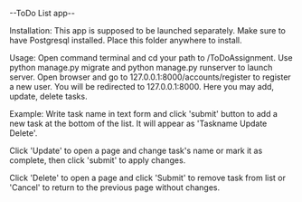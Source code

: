 --ToDo List app--


Installation: 
This app is supposed to be launched separately. 
Make sure to have Postgresql installed.
Place this folder anywhere to install.


Usage: 
Open command terminal and cd your path to /ToDoAssignment.
Use python manage.py migrate and python manage.py runserver to launch server.
Open browser and go to 127.0.0.1:8000/accounts/register to register a new user.
You will be redirected to 127.0.0.1:8000. Here you may add, update, delete tasks.


Example: 
Write task name in text form and click 'submit' button to add a new task at the 
bottom of the list. 
It will appear as 'Taskname Update Delete'.

Click 'Update' to open a page and change task's name or mark it as complete, 
then click 'submit' to apply changes.

Click 'Delete' to open a page and click 'Submit' to remove task from list or 'Cancel' to
return to the previous page without changes.
